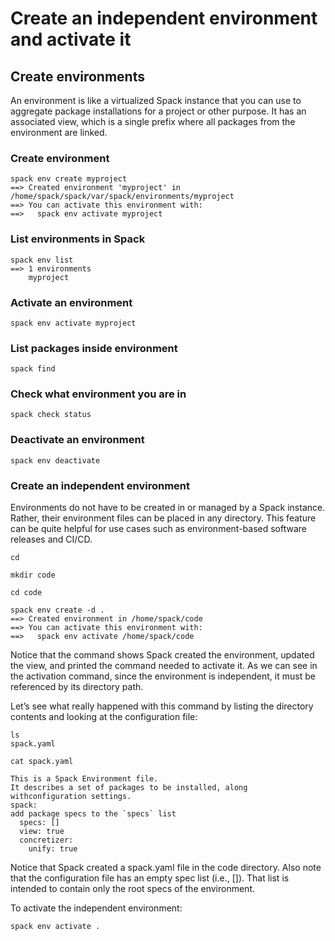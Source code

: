 # Create an independent environment and activate it

## Create environments

An environment is like a virtualized Spack instance that you can use to aggregate package installations for a project or other purpose. 
It has an associated view, which is a single prefix where all packages from the environment are linked.

### Create environment
```
spack env create myproject
==> Created environment 'myproject' in /home/spack/spack/var/spack/environments/myproject
==> You can activate this environment with:
==>   spack env activate myproject
```
### List environments in Spack

```
spack env list
==> 1 environments
    myproject
```
### Activate an environment

```
spack env activate myproject
```
### List packages inside environment

```
spack find
```
### Check what environment you are in

```
spack check status
```
### Deactivate an environment
```
spack env deactivate
```
### Create an independent environment

Environments do not have to be created in or managed by a Spack instance. Rather, their environment files can be placed in any directory. 
This feature can be quite helpful for use cases such as environment-based software releases and CI/CD.
```
cd

mkdir code

cd code

spack env create -d .
==> Created environment in /home/spack/code
==> You can activate this environment with:
==>   spack env activate /home/spack/code
```
Notice that the command shows Spack created the environment, updated the view, and printed the command needed to activate it. As we can see in the activation command, since the environment is independent, it must be referenced by its directory path.

Let’s see what really happened with this command by listing the directory contents and looking at the configuration file:
```
ls
spack.yaml

cat spack.yaml

This is a Spack Environment file.
It describes a set of packages to be installed, along withconfiguration settings.
spack:
add package specs to the `specs` list
  specs: []
  view: true
  concretizer:
    unify: true
```
Notice that Spack created a spack.yaml file in the code directory. Also note that the configuration file has an empty spec list (i.e., []). 
That list is intended to contain only the root specs of the environment.

To activate the independent environment:
```
spack env activate .
```

